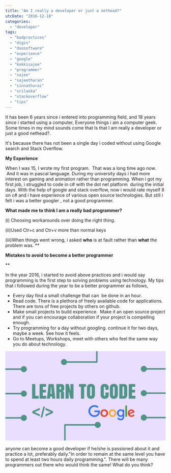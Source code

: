 ```yaml
---
title: "Am I really a developer or just a nethead?"
utcDate: "2016-12-18"
categories: 
  - "developer"
tags: 
  - "badpractices"
  - "digin"
  - "duosoftware"
  - "experience"
  - "google"
  - "kokkisajee"
  - "programmer"
  - "sajee"
  - "sajeetharan"
  - "sinnathurai"
  - "srilanka"
  - "stackoverflow"
  - "tips"
---
```


It has been 6 years since i entered into programming field, and 18 years since i started using a computer, Everyone things i am a computer geek. Some times in my mind sounds come that Is that I am really a developer or just a good nethead?.

  

It's because there has not been a single day i coded without using Google search and Stack Overflow.

  

  

**My Experience**

  

When I was 15, I wrote my first program.  That was a long time ago now.  And it was in pascal language. During my university days i had more interest on gaming and animation rather than programming. When i got my first job, i struggled to code in c# with the dot net platform  during the initial days. With the help of google and stack overflow, now i would rate myself 8 on c# and i have experience of various open source technologies. But still i felt i was a better googler , not a good programmer. 

  

**What made me to think I am a really bad programmer?**

(i) Choosing workarounds over doing the right thing.

(ii)Used Ctr+c and Ctr+v more than normal keys

(iii)When things went wrong, i asked **who** is at fault rather than **what** the problem was. **

**Mistakes to avoid to become a better programmer**

**

In the year 2016, i started to avoid above practices and i would say programming is the first step to solving problems using technology. My tips that i followed during the year to be a better programmer as follows,

  

  
  

- Every day find a small challenge that can  be done in an hour.
- Read code. There is a plethora of freely available code for applications. There are tons of free projects by others on github.
- Make small projects to build experience.  Make it an open source project and if you can encourage collaboration if your project is compelling enough.
- Try programming for a day without googling. continue it for two days, maybe a week. See how it feels.
- Go to Meetups, Workshops, meet with others who feel the same way you do about technology.

  

[![](images/LEARN-TO-CODE.png.jpg)](https://www.technotification.com/wp-content/uploads/2016/07/LEARN-TO-CODE.png.jpg)

  

anyone can become a good developer if he/she is passioned about it and practice a lot, preferably daily."In order to remain at the same level you have to spend at least two hours daily programming.". There will be many programmers out there who would think the same! What do you think?
